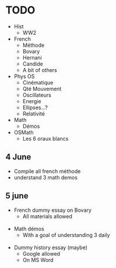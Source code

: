 # TODO

- Hist
  - WW2
- French
  - Méthode
  - Bovary
  - Hernani
  - Candide
  - A bit of others
- Phys OS
  - Cinématique
  - Qté Mouvement
  - Oscillateurs
  - Energie
  - Ellipses...?
  - Relativité
- Math
  - Démos 
- OSMath
  - Les 6 oraux blancs

## 4 June

- Compile all french méthode
- understand 3 math demos

## 5 june

- French dummy essay on Bovary
  - All materials allowed
<br><br>
- Math démos
  - With a goal of understanding 3 daily
<br><br>
- Dummy history essay (maybe)
  - Google allowed
  - On MS Word